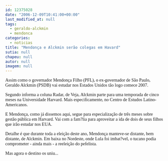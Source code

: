 ```yaml
---
id: 12375028
date: "2006-12-09T10:41:00+00:00"
last_modified_at: null
tags:
  - geraldo-alckmin
  - mendonca
categories:
  - noticias
title: "Mendonça e Alckmin serão colegas em Havard"
sutia: null
chapeu: null
autor: null
imagem: null
---
```

<p><P><FONT face=Verdana>Assim como o governador Mendonça Filho (PFL), o ex-governador de São Paulo, Geraldo Alckmin (PSDB) vai estudar nos Estados Unidos tão logo comece 2007.</FONT></P></p>
<p><P><FONT face=Verdana>Segundo informa a coluna Radar, de Veja, Alckmin parte para uma temporada de cinco meses na Universidade Harvard. Mais especificamente, no Centro de Estudos Latino-Americanos.</FONT></P></p>
<p><P><FONT face=Verdana>E Mendonça, como já dissemos aqui,&nbsp;segue para especialização de três meses sobre gestão pública em Harvard. Vai com a fam?lia para aproveitar a ida de dois de seus filhos que irão estudar nos EUA.</FONT></P></p>
<p><P><FONT face=Verdana>Detalhe é que durante toda a eleição deste ano, Mendonça manteve-se distante, bem distante, de Alckmin.&nbsp;Em baixa no Nordeste, onde Lula&nbsp;foi imbat?vel,&nbsp;o tucano podia comprometer - ainda mais&nbsp;- a reeleição do pefelista. &nbsp;&nbsp;</FONT></P></p>
<p><P><FONT face=Verdana>Mas agora o destino os uniu...</FONT></P> </p>
